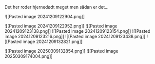 Det her roder hjernedødt meget men sådan er det...

![[Pasted image 20241209122904.png]]

![[Pasted image 20241209122952.png]]
![[Pasted image 20241209123138.png]]
![[Pasted image 20241209123154.png]]
![[Pasted image 20241209123216.png]]
![[Pasted image 20241209123438.png]]
![[Pasted image 20241209132821.png]]

![[Pasted image 20250309132854.png]]
![[Pasted image 20250309174004.png]]
